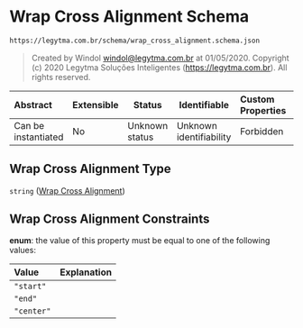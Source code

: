 # Wrap Cross Alignment Schema

```txt
https://legytma.com.br/schema/wrap_cross_alignment.schema.json
```




> Created by Windol [windol@legytma.com.br](mailto:windol@legytma.com.br) at 01/05/2020.
> Copyright (c) 2020 Legytma Soluções Inteligentes (<https://legytma.com.br>). All rights reserved.
>

| Abstract            | Extensible | Status         | Identifiable            | Custom Properties | Additional Properties | Access Restrictions | Defined In                                                                                            |
| :------------------ | ---------- | -------------- | ----------------------- | :---------------- | --------------------- | ------------------- | ----------------------------------------------------------------------------------------------------- |
| Can be instantiated | No         | Unknown status | Unknown identifiability | Forbidden         | Allowed               | none                | [wrap_cross_alignment.schema.json](../schema/wrap_cross_alignment.schema.json "open original schema") |

## Wrap Cross Alignment Type

`string` ([Wrap Cross Alignment](wrap_cross_alignment.md))

## Wrap Cross Alignment Constraints

**enum**: the value of this property must be equal to one of the following values:

| Value      | Explanation |
| :--------- | ----------- |
| `"start"`  |             |
| `"end"`    |             |
| `"center"` |             |
